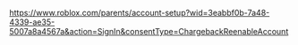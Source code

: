 https://www.roblox.com/parents/account-setup?wid=3eabbf0b-7a48-4339-ae35-5007a8a4567a&action=SignIn&consentType=ChargebackReenableAccount
